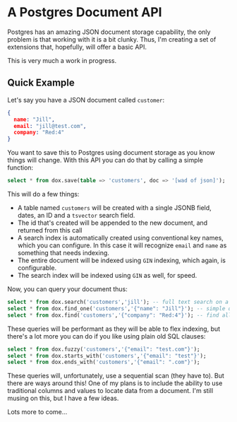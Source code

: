 # A Postgres Document API

Postgres has an amazing JSON document storage capability, the only problem is that working with it is a bit clunky. Thus, I'm creating a set of extensions that, hopefully, will offer a basic API.

This is very much a work in progress.

## Quick Example

Let's say you have a JSON document called `customer`:

```json
{
  name: "Jill",
  email: "jill@test.com",
  company: "Red:4"
}
```

You want to save this to Postgres using document storage as you know things will change. With this API you can do that by calling a simple function:

```sql
select * from dox.save(table => 'customers', doc => '[wad of json]');
```

This will do a few things:

 - A table named `customers` will be created with a single JSONB field, dates, an ID and a `tsvector` search field.
 - The id that's created will be appended to the new document, and returned from this call
 - A search index is automatically created using conventional key names, which you can configure. In this case it will recognize `email` and `name` as something that needs indexing.
 - The entire document will be indexed using `GIN` indexing, which again, is configurable.
 - The search index will be indexed using `GIN` as well, for speed.

Now, you can query your document thus:

```sql
select * from dox.search('customers','jill'); -- full text search on a single term
select * from dox.find_one('customers','{"name": "Jill"}'); -- simple query
select * from dox.find('customers','{"company": "Red:4"}'); -- find all Red:4 people
```

These queries will be performant as they will be able to flex indexing, but there's a lot more you can do if you like using plain old SQL clauses:

```sql
select * from dox.fuzzy('customers','{"email": "test.com"}');
select * from dox.starts_with('customers','{"email": "test"}');
select * from dox.ends_with('customers','{"email": ".com"}');
```

These queries will, unfortunately, use a sequential scan (they have to). But there are ways around this! One of my plans is to include the ability to use traditional columns and values to locate data from a document. I'm still musing on this, but I have a few ideas.

Lots more to come...



